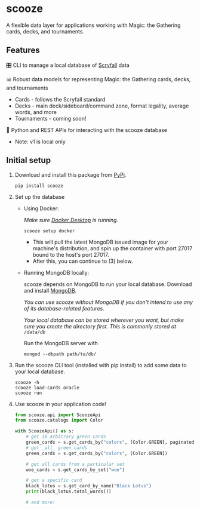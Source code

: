 # scooze
A flexible data layer for applications working with Magic: the Gathering cards, decks, and tournaments.

## Features

🎛️ CLI to manage a local database of [Scryfall](https://scryfall.com/docs/api/bulk-data) data

📊 Robust data models for representing Magic: the Gathering cards, decks, and tournaments

- Cards - follows the Scryfall standard
- Decks - main deck/sideboard/command zone, format legality, average words, and more
- Tournaments - coming soon!

🐍 Python and REST APIs for interacting with the scooze database
- Note: v1 is local only


## Initial setup

1. Download and install this package from [PyPi](https://pypi.org/project/scooze/).

    ```
    pip install scooze
    ```

2. Set up the database
    - Using Docker:

        *Make sure [Docker Desktop](https://www.docker.com/products/docker-desktop/) is running.*

        ``` shell
        scooze setup docker
        ```

        * This will pull the latest MongoDB issued image for your machine's distribution, and spin up the container with port 27017 bound to the host's port 27017.
        * After this, you can continue to (3) below.

    - Running MongoDB locally:

        scooze depends on MongoDB to run your local database.
        Download and install [MongoDB](https://www.mongodb.com/docs/manual/installation/).

        *You can use scooze without MongoDB if you don't intend to use any of its database-related features.*

        *Your local database can be stored wherever you want, but make sure you create the directory first. This is commonly stored at `/data/db`*

        Run the MongoDB server with

        ``` shell
        mongod --dbpath path/to/db/
        ```

3. Run the scooze CLI tool (installed with pip install) to add some data to your local database.

    ``` shell
    scooze -h
    scooze load-cards oracle
    scooze run
    ```

4. Use scooze in your application code!

    ``` python
    from scooze.api import ScoozeApi
    from scooze.catalogs import Color

    with ScoozeApi() as s:
        # get 10 arbitrary green cards
        green_cards = s.get_cards_by("colors", [Color.GREEN], paginated=True, page_size=10)
        # get _all_ green cards
        green_cards = s.get_cards_by("colors", [Color.GREEN])

        # get all cards from a particular set
        woe_cards = s.get_cards_by_set("woe")

        # get a specific card
        black_lotus = s.get_card_by_name("Black Lotus")
        print(black_lotus.total_words())

        # and more!
    ```
